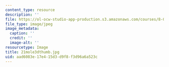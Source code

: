 ```yaml
---
content_type: resource
description: ''
file: https://ol-ocw-studio-app-production.s3.amazonaws.com/courses/8-02-physics-ii-electricity-and-magnetism-spring-2007/aad6083e17e415d3d9f8f3d96a6a523c_21mole3dthumb.jpg
file_type: image/jpeg
image_metadata:
  caption: ''
  credit: ''
  image-alt: ''
resourcetype: Image
title: 21mole3dthumb.jpg
uid: aad6083e-17e4-15d3-d9f8-f3d96a6a523c
---
```


